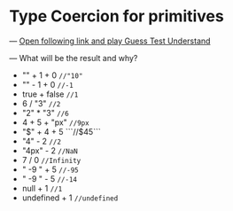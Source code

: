 # Type Coercion for primitives

— [Open following link and play Guess Test Understand](.index.js)

— What will be the result and why?

- "" + 1 + 0    ```//"10"```
- "" - 1 + 0    ```//-1```  
- true + false  ```//1```
- 6 / "3"       ```//2```
- "2" * "3" ```//6```
- 4 + 5 + "px"  ```//9px```
- "$" + 4 + 5   ```//$45```
- "4" - 2   ```//2```
- "4px" - 2 ```//NaN```
- 7 / 0 ```//Infinity```
- " -9 " + 5    ```//-95```
- " -9 " - 5    ```//-14```
- null + 1  ```//1```
- undefined + 1 ```//undefined```
